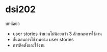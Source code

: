 # dsi202
บทคัดย่อ
- user stories จำนวนไม่น้อยกว่า 3 ลักษณะการใช้งาน
- ขั้นตอนการใช้งานตาม user stories
- การติดตั้งและใช้งาน